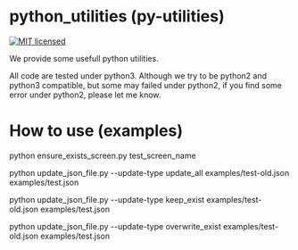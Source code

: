 python_utilities (py-utilities)
=================
[![MIT licensed](https://img.shields.io/badge/license-MIT-blue.svg)](./LICENSE)

We provide some usefull python utilities.

All code are tested under python3.
Although we try to be python2 and python3 compatible, but some may failed under python2, if you find some error under python2, please let me know.

# How to use (examples)
python ensure_exists_screen.py test_screen_name

python update_json_file.py --update-type update_all examples/test-old.json examples/test.json

python update_json_file.py --update-type keep_exist examples/test-old.json examples/test.json

python update_json_file.py --update-type overwrite_exist examples/test-old.json examples/test.json




